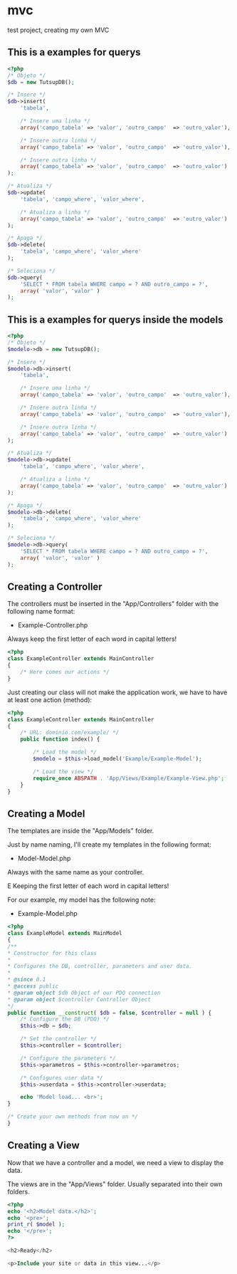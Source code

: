 # mvc
test project, creating my own MVC

## This is a examples for querys

```php
<?php
/* Objeto */
$db = new TutsupDB();

/* Insere */
$db->insert(
	'tabela', 

	/* Insere uma linha */
	array('campo_tabela' => 'valor', 'outro_campo'  => 'outro_valor'),

	/* Insere outra linha */
	array('campo_tabela' => 'valor', 'outro_campo'  => 'outro_valor'),

	/* Insere outra linha */
	array('campo_tabela' => 'valor', 'outro_campo'  => 'outro_valor')
);

/* Atualiza */
$db->update(
	'tabela', 'campo_where', 'valor_where',

	/* Atualiza a linha */
	array('campo_tabela' => 'valor', 'outro_campo'  => 'outro_valor')
);

/* Apaga */
$db->delete(
	'tabela', 'campo_where', 'valor_where'
);

/* Seleciona */
$db->query(
	'SELECT * FROM tabela WHERE campo = ? AND outro_campo = ?',
	array( 'valor', 'valor' )
);
```

## This is a examples for querys inside the models

```php
<?php
/* Objeto */
$modelo->db = new TutsupDB();

/* Insere */
$modelo->db->insert(
	'tabela', 

	/* Insere uma linha */
	array('campo_tabela' => 'valor', 'outro_campo'  => 'outro_valor'),

	/* Insere outra linha */
	array('campo_tabela' => 'valor', 'outro_campo'  => 'outro_valor'),

	/* Insere outra linha */
	array('campo_tabela' => 'valor', 'outro_campo'  => 'outro_valor')
);

/* Atualiza */
$modelo->db->update(
	'tabela', 'campo_where', 'valor_where',

	/* Atualiza a linha */
	array('campo_tabela' => 'valor', 'outro_campo'  => 'outro_valor')
);

/* Apaga */
$modelo->db->delete(
	'tabela', 'campo_where', 'valor_where'
);

/* Seleciona */
$modelo->db->query(
	'SELECT * FROM tabela WHERE campo = ? AND outro_campo = ?',
	array( 'valor', 'valor' )
);
```

## Creating a Controller

The controllers must be inserted in the "App/Controllers" folder with the following name format:

* Example-Controller.php

Always keep the first letter of each word in capital letters!

```php
<?php
class ExampleController extends MainController
{
	/* Here comes our actions */
}
```


Just creating our class will not make the application work, we have to have at least one action (method):

```php
<?php
class ExampleController extends MainController
{
	/* URL: dominio.com/example/ */
	public function index() {

		/* Load the model */
		$modelo = $this->load_model('Example/Example-Model');

		/* Load the view */
		require_once ABSPATH . 'App/Views/Example/Example-View.php';
	}
}
```

## Creating a Model

The templates are inside the "App/Models" folder.

Just by name naming, I'll create my templates in the following format:

* Model-Model.php

Always with the same name as your controller.

E Keeping the first letter of each word in capital letters!

For our example, my model has the following note:

* Example-Model.php

```php
<?php
class ExampleModel extends MainModel
{
/**
* Constructor for this class
*
* Configures the DB, controller, parameters and user data.
*
* @since 0.1
* @access public
* @param object $db Object of our PDO connection
* @param object $controller Controller Object
*/
public function __construct( $db = false, $controller = null ) {
	/* Configure the DB (PDO) */
	$this->db = $db;

	/* Set the controller */
	$this->controller = $controller;

	/* Configure the parameters */
	$this->parametros = $this->controller->parametros;

	/* Configures user data */
	$this->userdata = $this->controller->userdata;

	echo 'Model load... <br>';
}

/* Create your own methods from now on */
}
```

## Creating a View

Now that we have a controller and a model, we need a view to display the data.

The views are in the "App/Views" folder. Usually separated into their own folders.

```php
<?php
echo '<h2>Model data.</h2>';
echo '<pre>';
print_r( $model );
echo '</pre>';
?>

<h2>Ready</h2>

<p>Include your site or data in this view...</p>
```